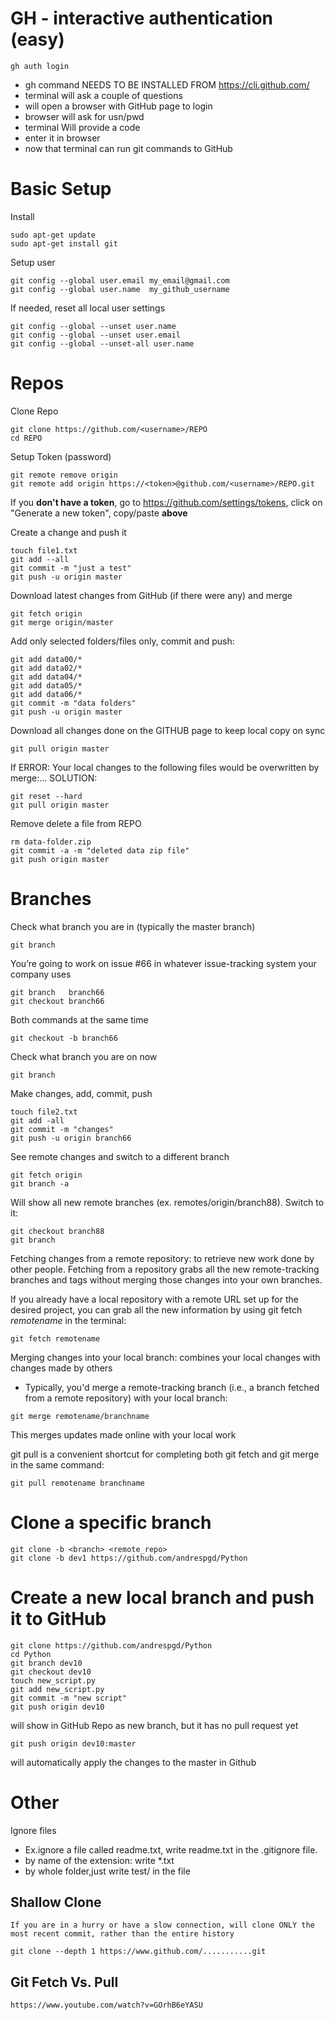 # GH - interactive authentication (easy)
```
gh auth login
```
- gh command NEEDS TO BE INSTALLED FROM https://cli.github.com/
- terminal will ask a couple of questions
- will open a browser with GitHub page to login
- browser will ask for usn/pwd
- terminal Will provide a code
- enter it in browser
- now that terminal can run git commands to GitHub


# Basic Setup
Install 
```
sudo apt-get update
sudo apt-get install git
```
Setup user
```
git config --global user.email my_email@gmail.com
git config --global user.name  my_github_username
```
If needed, reset all local user settings
```
git config --global --unset user.name
git config --global --unset user.email
git config --global --unset-all user.name
```

# Repos
Clone Repo
```
git clone https://github.com/<username>/REPO
cd REPO
```
Setup Token (password)
```
git remote remove origin
git remote add origin https://<token>@github.com/<username>/REPO.git
```

If you **don't have a token**, go to https://github.com/settings/tokens, click on "Generate a new token", copy/paste <token> **above**
    
Create a change and push it
```
touch file1.txt
git add --all
git commit -m "just a test"
git push -u origin master
```

Download latest changes from GitHub (if there were any) and merge
```
git fetch origin
git merge origin/master
```

Add only selected folders/files only, commit and push:
```
git add data00/*
git add data02/*
git add data04/*
git add data05/*
git add data06/*
git commit -m "data folders"
git push -u origin master
```

Download all changes done on the GITHUB page to keep local copy on sync
```
git pull origin master
```

If ERROR: Your local changes to the following files would be overwritten by merge:... SOLUTION:
```
git reset --hard
git pull origin master
```

Remove delete a file from REPO
```
rm data-folder.zip
git commit -a -m "deleted data zip file"
git push origin master
```

# Branches

Check what branch you are in (typically the master branch)
```
git branch
```

You’re going to work on issue #66 in whatever issue-tracking system your company uses
```
git branch   branch66
git checkout branch66
```

Both commands at the same time
```
git checkout -b branch66
```

Check what branch you are on now
```
git branch
```

Make changes, add, commit, push
```
touch file2.txt
git add -all
git commit -m "changes"
git push -u origin branch66
```

See remote changes and switch to a different branch
```
git fetch origin
git branch -a
```

Will show all new remote branches (ex. remotes/origin/branch88). Switch to it:
```
git checkout branch88
git branch    
```

Fetching changes from a remote repository: to retrieve new work done by other people. Fetching from a repository grabs all the new remote-tracking branches and tags without merging those changes into your own branches.

If you already have a local repository with a remote URL set up for the desired project, you can grab all the new information by using git fetch *remotename* in the terminal:
```
git fetch remotename
```

Merging changes into your local branch: combines your local changes with changes made by others
* Typically, you'd merge a remote-tracking branch (i.e., a branch fetched from a remote repository) with your local branch:
```
git merge remotename/branchname
```
This merges updates made online with your local work

    
git pull is a convenient shortcut for completing both git fetch and git merge in the same command:
```
git pull remotename branchname
```
# Clone a specific branch
```
git clone -b <branch> <remote_repo>
git clone -b dev1 https://github.com/andrespgd/Python
```

# Create a new local branch and push it to GitHub
```
git clone https://github.com/andrespgd/Python
cd Python
git branch dev10
git checkout dev10
touch new_script.py
git add new_script.py
git commit -m "new script"
git push origin dev10
```
will show in GitHub Repo as new branch, but it has no pull request yet
```
git push origin dev10:master
```
will automatically apply the changes to the master in Github
    
# Other

Ignore files
* Ex.ignore a file called readme.txt, write readme.txt in the .gitignore file.
* by name of the extension: write *.txt
* by whole folder,just write test/ in the file


## Shallow Clone
    If you are in a hurry or have a slow connection, will clone ONLY the most recent commit, rather than the entire history
```
git clone --depth 1 https://www.github.com/...........git
```

## Git Fetch Vs. Pull
```
https://www.youtube.com/watch?v=GOrhB6eYASU
```
